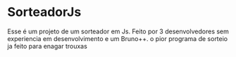 # SorteadorJs
Esse é um projeto de um sorteador em Js.
Feito por 3 desenvolvedores sem experiencia em desenvolvimento e um Bruno++.
o pior programa de sorteio ja feito para enagar trouxas
